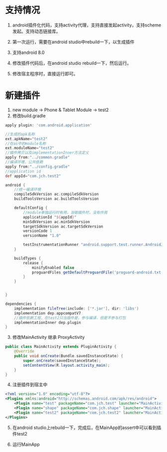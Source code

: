 # 支持情况

1. android插件化代码，支持activity代理，支持直接发起activity，支持scheme发起。支持动态链接库。

2. 第一次运行，需要在android studio中rebuild一下，以生成插件

3. 支持android 8.0

4. 修改插件代码后，在android studio rebuild一下，然后运行。

5. 修改宿主程序时，直接运行即可。

# 新建插件

1. new module -> Phone & Tablet Module -> test2
2. 修改build.gradle

```groovy
apply plugin: 'com.android.application'

//生成的apk名称
ext.apkName="test2"
//在as中的module名称
ext.moduleName="test2"
//插件拷贝以及implementationInner方法定义
apply from:"../common.gradle"
//编译环境，公共依赖
apply from:"../config.gradle"
//application id
def appId="com.jch.test2"

android {
    //统一编译环境
    compileSdkVersion ac.compileSdkVersion
    buildToolsVersion ac.buildToolsVersion

    defaultConfig {
        //module单独运行时有用，当做插件时，没有作用
        applicationId "${appId}"
        minSdkVersion ac.minSdkVersion
        targetSdkVersion ac.targetSdkVersion
        versionCode 1
        versionName "1.0"

        testInstrumentationRunner "android.support.test.runner.AndroidJUnitRunner"
    }

    buildTypes {
        release {
            minifyEnabled false
            proguardFiles getDefaultProguardFile('proguard-android.txt'), 'proguard-rules.pro'
        }
    }


}

dependencies {
    implementation fileTree(include: ['*.jar'], dir: 'libs')
    implementation dep.appcompatV7
    //插件依赖工程，在test2只当插件是，参与编译，但是不参与打包
    implementationInner dep.plugin
}
```

3. 修改MainActivity 继承 ProxyActivity

```java
public class MainActivity extends PluginActivity {
    @Override
    public void onCreate(Bundle savedInstanceState) {
        super.onCreate(savedInstanceState);
        setContentView(R.layout.activity_main);
    }
}
```

4. 注册插件到宿主中

```xml
<?xml version="1.0" encoding="utf-8"?>
<Plugins xmlns:android="http://schemas.android.com/apk/res/android">
    <Plugin name="test" packageName="com.jch.test" launcher="MainActivity" apkPath="apk" nativeLib="lib" icon="mipmap/ic_launcher"/>
    <Plugin name="shape" packageName="com.jch.shape" launcher="MainActivity" apkPath="apk" nativeLib="lib" icon="mipmap/ic_launcher"/>
    <Plugin name="test2" packageName="com.jch.test2" launcher="MainActivity" apkPath="apk" nativeLib="lib" icon="mipmap/ic_launcher"/>
</Plugins>
```

5. 在android studio上rebuild一下，完成后，在MainApp的assert中可以看到插件test2

6. 运行MainApp